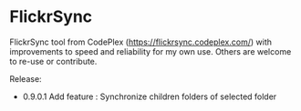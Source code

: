FlickrSync
==========

FlickrSync tool from CodePlex (https://flickrsync.codeplex.com/) with improvements to speed and reliability for my own use.
Others are welcome to re-use or contribute.

Release:
  * 0.9.0.1 Add feature : Synchronize children folders of selected folder 
